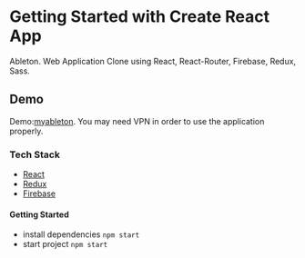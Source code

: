 # Getting Started with Create React App

Ableton. Web Application Clone using React, React-Router, Firebase, Redux, Sass.

## Demo

Demo:[myableton](https://myableton.netlify.app). You may need VPN in order to use the application properly.

### Tech Stack

- [React](https://github.com/facebook/react)
- [Redux](https://github.com/reduxjs/redux)
- [Firebase](https://firebase.google.com/)

#### Getting Started

- install dependencies `npm start`
- start project `npm start`
